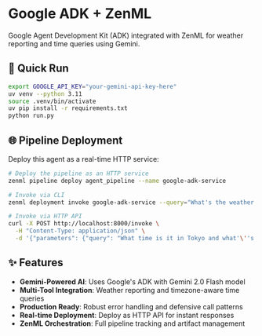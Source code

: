 # Google ADK + ZenML

Google Agent Development Kit (ADK) integrated with ZenML for weather reporting and time queries using Gemini.

## 🚀 Quick Run

```bash
export GOOGLE_API_KEY="your-gemini-api-key-here"
uv venv --python 3.11
source .venv/bin/activate
uv pip install -r requirements.txt
python run.py
```

## 🌐 Pipeline Deployment

Deploy this agent as a real-time HTTP service:

```bash
# Deploy the pipeline as an HTTP service
zenml pipeline deploy agent_pipeline --name google-adk-service

# Invoke via CLI
zenml deployment invoke google-adk-service --query="What's the weather in Paris and current time in Europe/Paris?"

# Invoke via HTTP API
curl -X POST http://localhost:8000/invoke \
  -H "Content-Type: application/json" \
  -d '{"parameters": {"query": "What time is it in Tokyo and what'\''s the weather there?"}}'
```

## ✨ Features

- **Gemini-Powered AI**: Uses Google's ADK with Gemini 2.0 Flash model
- **Multi-Tool Integration**: Weather reporting and timezone-aware time queries
- **Production Ready**: Robust error handling and defensive call patterns
- **Real-time Deployment**: Deploy as HTTP API for instant responses
- **ZenML Orchestration**: Full pipeline tracking and artifact management

